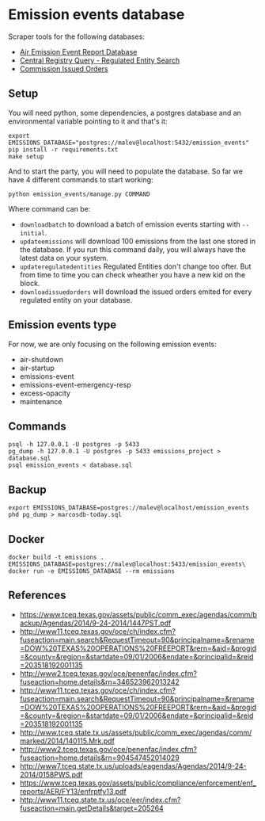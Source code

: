 # Emission events database

Scraper tools for the following databases:

* [Air Emission Event Report Database](http://www11.tceq.state.tx.us/oce/eer/index.cfm?fuseaction=main.searchForm)
* [Central Registry Query - Regulated Entity Search](http://www15.tceq.texas.gov/crpub/index.cfm?fuseaction=regent.RNSearch)
* [Commission Issued Orders](http://www14.tceq.texas.gov/epic/CIO/)

## Setup

You will need python, some dependencies, a postgres database and an environmental variable pointing to it and that's it:

    export EMISSIONS_DATABASE="postgres://malev@localhost:5432/emission_events"
    pip install -r requirements.txt
    make setup

And to start the party, you will need to populate the database. So far we have 4 different commands to start working:

    python emission_events/manage.py COMMAND

Where command can be:

* `downloadbatch` to download a batch of emission events starting with `--initial`.
* `updateemissions` will download 100 emissions from the last one stored in the database. If you run this command daily, you will always have the latest data on your system.
* `updateregulatedentities` Regulated Entities don't change too ofter. But from time to time you can check wheather you have a new kid on the block.
* `downloadissuedorders` will download the issued orders emited for every regulated entity on your database.

## Emission events type

For now, we are only focusing on the following emission events:

* air-shutdown
* air-startup
* emissions-event
* emissions-event-emergency-resp
* excess-opacity
* maintenance

## Commands

    psql -h 127.0.0.1 -U postgres -p 5433
    pg_dump -h 127.0.0.1 -U postgres -p 5433 emissions_project > database.sql
    psql emission_events < database.sql

## Backup

    export EMISSIONS_DATABASE=postgres://malev@localhost/emission_events
    phd pg_dump > marcosdb-today.sql

## Docker

    docker build -t emissions .
    EMISSIONS_DATABASE=postgres://malev@localhost:5433/emission_events\
    docker run -e EMISSIONS_DATABASE --rm emissions

## References

* https://www.tceq.texas.gov/assets/public/comm_exec/agendas/comm/backup/Agendas/2014/9-24-2014/1447PST.pdf
* http://www11.tceq.texas.gov/oce/ch/index.cfm?fuseaction=main.search&RequestTimeout=90&principalname=&rename=DOW%20TEXAS%20OPERATIONS%20FREEPORT&rern=&aid=&progid=&county=&region=&startdate=09/01/2006&endate=&principalid=&reid=203518192001135
* http://www2.tceq.texas.gov/oce/penenfac/index.cfm?fuseaction=home.details&rn=346523962013242
* http://www11.tceq.texas.gov/oce/ch/index.cfm?fuseaction=main.search&RequestTimeout=90&principalname=&rename=DOW%20TEXAS%20OPERATIONS%20FREEPORT&rern=&aid=&progid=&county=&region=&startdate=09/01/2006&endate=&principalid=&reid=203518192001135
* http://www.tceq.state.tx.us/assets/public/comm_exec/agendas/comm/marked/2014/140115.Mrk.pdf
* http://www2.tceq.texas.gov/oce/penenfac/index.cfm?fuseaction=home.details&rn=904547452014029
* http://www7.tceq.state.tx.us/uploads/eagendas/Agendas/2014/9-24-2014/0158PWS.pdf
* https://www.tceq.texas.gov/assets/public/compliance/enforcement/enf_reports/AER/FY13/enfrptfy13.pdf
* http://www11.tceq.state.tx.us/oce/eer/index.cfm?fuseaction=main.getDetails&target=205264
